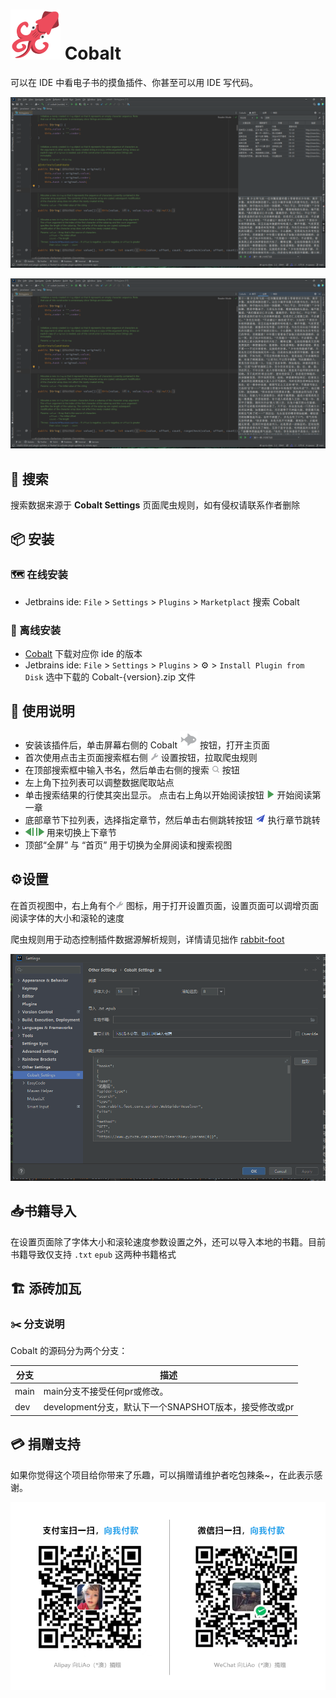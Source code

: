 # ![](src/main/resources/META-INF/pluginIcon.svg) Cobalt

可以在 IDE 中看电子书的摸鱼插件、你甚至可以用 IDE 写代码。

![](src/main/resources/img/Main.png)

![](src/main/resources/img/FullScreen.png)


## 🔎 搜索 

搜索数据来源于 **Cobalt Settings** 页面爬虫规则，如有侵权请联系作者删除

## 📦 安装

### 🗺️ 在线安装
- Jetbrains ide:     `File` > `Settings` > `Plugins` > `Marketplact`  搜索  Cobalt

### 🧶 离线安装
- [Cobalt](https://plugins.jetbrains.com/plugin/15870-idea-ebook) 下载对应你 ide 的版本
- Jetbrains ide:     `File` > `Settings` > `Plugins` > ⚙️ > `Install Plugin from Disk` 选中下载的 Cobalt-{version}.zip 文件


## 🎫 使用说明

- 安装该插件后，单击屏幕右侧的 Cobalt ![](src/main/resources/img/fish.svg) 按钮，打开主页面
- 首次使用点击主页面搜索框右侧 ![](src/main/resources/img/settings.png) 设置按钮，拉取爬虫规则
- 在顶部搜索框中输入书名，然后单击右侧的搜索 ![](src/main/resources/img/search.png) 按钮
- 左上角下拉列表可以调整数据爬取站点
- 单击搜索结果的行使其突出显示。 点击右上角以开始阅读按钮 ![](src/main/resources/img/start.png) 开始阅读第一章
- 底部章节下拉列表，选择指定章节，然后单击右侧跳转按钮 ![](src/main/resources/img/go_with.png) 执行章节跳转
- ![](src/main/resources/img/previous.png) ![](src/main/resources/img/next.png) 用来切换上下章节
- 顶部“全屏” 与 “首页” 用于切换为全屏阅读和搜索视图



## ⚙︎设置

在首页视图中，右上角有个![](src/main/resources/img/settings.png)  图标，用于打开设置页面，设置页面可以调增页面阅读字体的大小和滚轮的速度

爬虫规则用于动态控制插件数据源解析规则，详情请见拙作 [rabbit-foot](https://github.com/liaoas/rabbit-foot)

![Setting.png](src/main/resources/img/Setting.png)

## 📥书籍导入

在设置页面除了字体大小和滚轮速度参数设置之外，还可以导入本地的书籍。目前书籍导致仅支持 `.txt` `epub` 这两种书籍格式



## 🏗️ 添砖加瓦
### ✂️ 分支说明

Cobalt 的源码分为两个分支：

| 分支    | 描述                                               |
|--------|---------------------------------------------------------------|
| main   | main分支不接受任何pr或修改。 |
| dev    | development分支，默认下一个SNAPSHOT版本，接受修改或pr |



## 💳 捐赠支持

如果你觉得这个项目给你带来了乐趣，可以捐赠请维护者吃包辣条~，在此表示感谢。

![pay](src/main/resources/img/pay.png)
